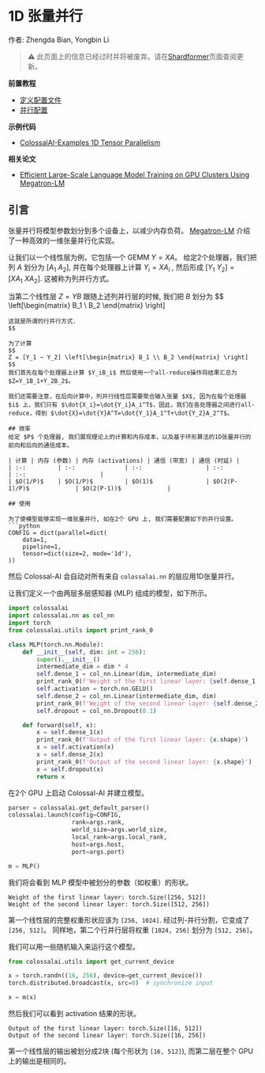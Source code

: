 # 1D 张量并行

作者: Zhengda Bian, Yongbin Li

> ⚠️ 此页面上的信息已经过时并将被废弃。请在[Shardformer](./shardformer.md)页面查阅更新。

**前置教程**
- [定义配置文件](../basics/define_your_config.md)
- [并行配置](../basics/configure_parallelization.md)

**示例代码**
- [ColossalAI-Examples 1D Tensor Parallelism](https://github.com/hpcaitech/ColossalAI-Examples/blob/main/features/tensor_parallel/README.md)

**相关论文**
- [Efficient Large-Scale Language Model Training on GPU Clusters Using Megatron-LM](https://deepakn94.github.io/assets/papers/megatron-sc21.pdf)

## 引言

张量并行将模型参数划分到多个设备上，以减少内存负荷。
[Megatron-LM](https://deepakn94.github.io/assets/papers/megatron-sc21.pdf) 介绍了一种高效的一维张量并行化实现。

让我们以一个线性层为例，它包括一个 GEMM $Y = XA$。 给定2个处理器，我们把列 $A$ 划分为 $[A_1 ~ A_2]$, 并在每个处理器上计算 $Y_i = XA_i$ , 然后形成 $[Y_1 ~ Y_2] = [XA_1 ~ XA_2]$. 这被称为列并行方式。

当第二个线性层 $Z=YB$ 跟随上述列并行层的时候, 我们把 $B$ 划分为
$$
\left[\begin{matrix} B_1 \\ B_2 \end{matrix} \right]
```
这就是所谓的行并行方式.
$$

为了计算
$$
Z = [Y_1 ~ Y_2] \left[\begin{matrix} B_1 \\ B_2 \end{matrix} \right]
$$
我们首先在每个处理器上计算 $Y_iB_i$ 然后使用一个all-reduce操作将结果汇总为 $Z=Y_1B_1+Y_2B_2$。

我们还需要注意，在后向计算中，列并行线性层需要聚合输入张量 $X$, 因为在每个处理器 $i$ 上，我们只有 $\dot{X_i}=\dot{Y_i}A_i^T$，因此，我们在各处理器之间进行all-reduce，得到 $\dot{X}=\dot{Y}A^T=\dot{Y_1}A_1^T+\dot{Y_2}A_2^T$。

## 效率
给定 $P$ 个处理器, 我们展现理论上的计算和内存成本，以及基于环形算法的1D张量并行的前向和后向的通信成本。

| 计算 | 内存 (参数) | 内存 (activations) | 通信 (带宽) | 通信 (时延) |
| :-:         | :-:              | :-:                  | :-:                       | :-:                     |
| $O(1/P)$    | $O(1/P)$         | $O(1)$               | $O(2(P-1)/P)$             | $O(2(P-1))$             |

## 使用

为了使模型能够实现一维张量并行, 如在2个 GPU 上, 我们需要配置如下的并行设置。
```python
CONFIG = dict(parallel=dict(
    data=1,
    pipeline=1,
    tensor=dict(size=2, mode='1d'),
))
```

然后 Colossal-AI 会自动对所有来自 `colossalai.nn` 的层应用1D张量并行。

让我们定义一个由两层多层感知器 (MLP) 组成的模型，如下所示。
```python
import colossalai
import colossalai.nn as col_nn
import torch
from colossalai.utils import print_rank_0

class MLP(torch.nn.Module):
    def __init__(self, dim: int = 256):
        super().__init__()
        intermediate_dim = dim * 4
        self.dense_1 = col_nn.Linear(dim, intermediate_dim)
        print_rank_0(f'Weight of the first linear layer: {self.dense_1.weight.transpose(0, 1).shape}')
        self.activation = torch.nn.GELU()
        self.dense_2 = col_nn.Linear(intermediate_dim, dim)
        print_rank_0(f'Weight of the second linear layer: {self.dense_2.weight.transpose(0, 1).shape}')
        self.dropout = col_nn.Dropout(0.1)

    def forward(self, x):
        x = self.dense_1(x)
        print_rank_0(f'Output of the first linear layer: {x.shape}')
        x = self.activation(x)
        x = self.dense_2(x)
        print_rank_0(f'Output of the second linear layer: {x.shape}')
        x = self.dropout(x)
        return x
```

在2个 GPU 上启动 Colossal-AI 并建立模型。

```python
parser = colossalai.get_default_parser()
colossalai.launch(config=CONFIG,
                  rank=args.rank,
                  world_size=args.world_size,
                  local_rank=args.local_rank,
                  host=args.host,
                  port=args.port)

m = MLP()
```
我们将会看到 MLP 模型中被划分的参数（如权重）的形状。
```shell
Weight of the first linear layer: torch.Size([256, 512])
Weight of the second linear layer: torch.Size([512, 256])
```
第一个线性层的完整权重形状应该为 `[256, 1024]`. 经过列-并行分割，它变成了 `[256, 512]`。
同样地，第二个行并行层将权重 `[1024, 256]` 划分为 `[512, 256]`。

我们可以用一些随机输入来运行这个模型。
```python
from colossalai.utils import get_current_device

x = torch.randn((16, 256), device=get_current_device())
torch.distributed.broadcast(x, src=0)  # synchronize input

x = m(x)
```
然后我们可以看到 activation 结果的形状。
```shell
Output of the first linear layer: torch.Size([16, 512])
Output of the second linear layer: torch.Size([16, 256])
```
第一个线性层的输出被划分成2块 (每个形状为 `[16, 512]`), 而第二层在整个 GPU 上的输出是相同的。
